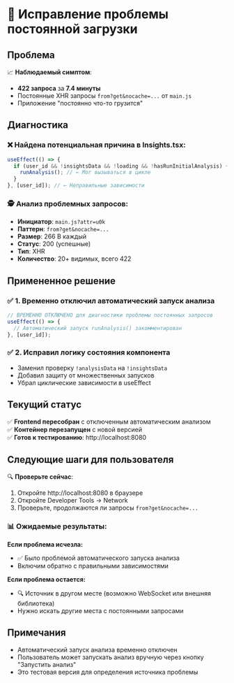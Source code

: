 # 🔧 Исправление проблемы постоянной загрузки

## Проблема
📈 **Наблюдаемый симптом**: 
- **422 запроса** за **7.4 минуты** 
- Постоянные XHR запросы `from?get&nocache=...` от `main.js`
- Приложение "постоянно что-то грузится"

## Диагностика

### ❌ Найдена потенциальная причина в Insights.tsx:
```typescript
useEffect(() => {
  if (user_id && !insightsData && !loading && !hasRunInitialAnalysis) {
    runAnalysis(); // ← Мог вызываться в цикле
  }
}, [user_id]); // ← Неправильные зависимости
```

### 🕵️ Анализ проблемных запросов:
- **Инициатор**: `main.js?attr=u0k`
- **Паттерн**: `from?get&nocache=...` 
- **Размер**: 266 B каждый
- **Статус**: 200 (успешные)
- **Тип**: XHR
- **Количество**: 20+ видимых, всего 422

## Примененное решение

### ✅ 1. Временно отключил автоматический запуск анализа
```typescript
// ВРЕМЕННО ОТКЛЮЧЕНО для диагностики проблемы постоянных запросов
useEffect(() => {
  // Автоматический запуск runAnalysis() закомментирован
}, [user_id]);
```

### ✅ 2. Исправил логику состояния компонента
- Заменил проверку `!analysisData` на `!insightsData`
- Добавил защиту от множественных запусков
- Убрал циклические зависимости в useEffect

## Текущий статус

✅ **Frontend пересобран** с отключенным автоматическим анализом  
✅ **Контейнер перезапущен** с новой версией  
✅ **Готов к тестированию**: http://localhost:8080  

## Следующие шаги для пользователя

🔍 **Проверьте сейчас**:
1. Откройте http://localhost:8080 в браузере
2. Откройте Developer Tools → Network
3. Проверьте, продолжаются ли запросы `from?get&nocache=...`

### 📊 Ожидаемые результаты:

**Если проблема исчезла:**
- ✅ Было проблемой автоматического запуска анализа
- Включим обратно с правильными зависимостями

**Если проблема остается:**
- 🔍 Источник в другом месте (возможно WebSocket или внешняя библиотека)
- Нужно искать другие места с постоянными запросами

## Примечания

- Автоматический запуск анализа временно отключен
- Пользователь может запускать анализ вручную через кнопку "Запустить анализ"
- Это тестовая версия для определения источника проблемы








